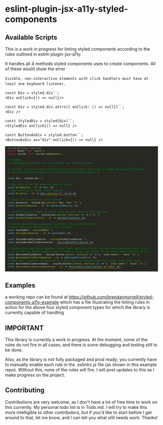 # eslint-plugin-jsx-a11y-styled-components

## Available Scripts
This is a work in progress for linting styled components according to the rules outlined in eslint-plugin-jsx-a11y.

It handles all 4 methods styled components uses to create components. All of these would show the error 

`Visible, non-interactive elements with click handlers must have at least one keyboard listener.`

```
const Div = styled.div``;
<Div onClick={() => null}/>
```

```  
const Div = styled.div.attrs({ onClick: () => null})``;
<Div />
```

```
const StyledDiv = styled(Div)``;
<StyledDiv onClick{() => null} />
```

```
const ButtonAsDiv = styled.button``;
<ButtonAsDiv as="div" onClick={() => null} />
```
![linting examples](https://github.com/brendanmorrell/styled-components-a11y-example/blob/master/example.png)

## Examples
a working repo can be found at https://github.com/brendanmorrell/styled-components-a11y-example which has a file illustrating the linting rules in action for the above four styled component types for which the library is currently capable of handling

## IMPORTANT

This library is currently a work in progress. At the moment, some of the rules do not fire in all cases, and there is some debugging and testing still to be done.

Also, as the library is not fully packaged and prod ready; you currently have to manually enable each rule in the .eslintrc.js file (as shown in this example repo). Without this, none of the rules will fire. I will post updates to this as I make progress on the project.

## Contributing

Contributions are very welcome, as I don't have a lot of free time to work on this currently. My personal todo list is in Todo.md. I will try to make this more intelligible to other contributors, but if you'd like to start before I get around to that, let me know, and I can tell you what still needs work. Thanks!
